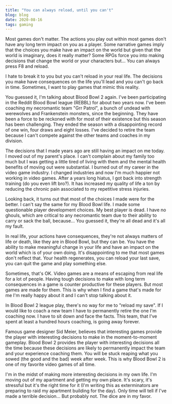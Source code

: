 ```yaml
---
title: "You can always reload, until you can't"
blog: blog
date: 2020-08-16
tags: gaming
---
```


Most games don't matter. The actions you play out within most games don't have any long term impact on you as a player. Some narrative games imply that the choices you make have an impact on the world but given that the world is imaginary, does it really matter? Some RPGs force you into making decisions that change the world or your characters but... You can always press F8 and reload.

I hate to break it to you but you can't reload in your real life. The decisions you make have consequences on the life you'll lead and you can't go back in time. Sometimes, I want to play games that mimic this reality.

You guessed it, I'm talking about Blood Bowl 2 again. I've been participating in the Reddit Blood Bowl league (REBBL) for about two years now. I've been coaching my necromantic team "Grr Patrol", a bunch of undead with werewolves and Frankenstein monsters, since the beginning. They have been a force to be reckoned with for most of their existence but this season has been challenging. They ended the season with a disappointing record of one win, four draws and eight losses. I've decided to retire the team because I can't compete against the other teams and coaches in my division.

The decisions that I made years ago are still having an impact on me today. I moved out of my parent's place. I can't complain about my family too much but I was getting a little tired of living with them and the mental health benefits of moving out were substantial. I burned out of my career in the video game industry. I changed industries and now I'm much happier not working in video games. After a years long hiatus, I got back into strength training (do you even lift bro?). It has increased my quality of life a ton by reducing the chronic pain associated to my repetitive stress injuries.

Looking back, it turns out that most of the choices I made were for the better. I can't say the same for my Blood Bowl life. I made some questionable player development choices. My best player is dead. I have no ghouls, which are critical to any necromantic team due to their ability to carry or sack the ball, because... You guessed it, they're all dead and it's all my fault.

In real life, your actions have consequences, they're not always matters of life or death, like they are in Blood Bowl, but they can be. You have the ability to make meaningful change in your life and have an impact on the world which is of your own doing. It's disappointing to me that most games don't reflect that. Your health regenerates, you can reload your last save, you can quit the game and play something else.

Sometimes, that's OK. Video games are a means of escaping from real life for a lot of people. Having tough decisions to make with long term consequences in a game is counter productive for these players. But most games are made for them. This is why when I find a game that's made for me I'm really happy about it and I can't stop talking about it.

In Blood Bowl 2 league play, there's no way for me to "reload my save". If I would like to coach a new team I have to permanently retire the one I'm coaching now. I have to sit down and face the facts. This team, that I've spent at least a hundred hours coaching, is going away forever.

Famous game designer Sid Meier, believes that interesting games provide the player with interesting decisions to make in the moment-to-moment gameplay. Blood Bowl 2 provides the player with interesting decisions all the time because these decisions are likely to permanently impact the team and your experience coaching them. You will be stuck reaping what you sowed (the good and the bad) week after week. This is why Blood Bowl 2 is one of my favorite video games of all time.

I'm in the midst of making more interesting decisions in my own life. I'm moving out of my apartment and getting my own place. It's scary, it's stressful but it's the right time for it (I'm writing this as exterminators are preparing to raid my apartment building for the day). Only time will tell if I've made a terrible decision... But probably not. The dice are in my favor.
